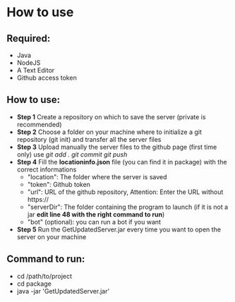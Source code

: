 # How to use
## Required:
- Java
- NodeJS
- A Text Editor
- Github access token

## How to use:
- **Step 1**
  Create a repository on which to save the server (private is recommended)
- **Step 2**
  Choose a folder on your machine where to initialize a git repository (git init) and transfer all the server files
- **Step 3**
  Upload manually the server files to the github page (first time only)
  use 
  *git add .* 
  *git commit* 
  *git push*
- **Step 4**
  Fill the **locationinfo.json** file (you can find it in package) with the correct informations
    - "location": The folder where the server is saved
    - "token": Github token
    - "url": URL of the github repository, Attention: Enter the URL without https://
    - "serverDir": The folder containing the program to launch (if it is not a jar **edit line 48 with the right command to run**)
    - "bot" (optional): you can run a bot if you want
- **Step 5**
  Run the GetUpdatedServer.jar every time you want to open the server on your machine

## Command to run:
- cd /path/to/project
- cd package
- java -jar 'GetUpdatedServer.jar'



